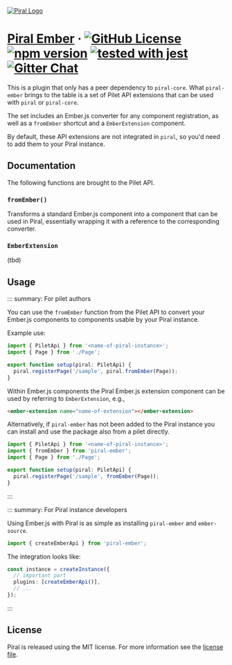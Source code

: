 [![Piral Logo](https://github.com/smapiot/piral/raw/master/docs/assets/logo.png)](https://piral.io)

# [Piral Ember](https://piral.io) &middot; [![GitHub License](https://img.shields.io/badge/license-MIT-blue.svg)](https://github.com/smapiot/piral/blob/master/LICENSE) [![npm version](https://img.shields.io/npm/v/piral-ember.svg?style=flat)](https://www.npmjs.com/package/piral-ember) [![tested with jest](https://img.shields.io/badge/tested_with-jest-99424f.svg)](https://jestjs.io) [![Gitter Chat](https://badges.gitter.im/gitterHQ/gitter.png)](https://gitter.im/piral-io/community)

This is a plugin that only has a peer dependency to `piral-core`. What `piral-ember` brings to the table is a set of Pilet API extensions that can be used with `piral` or `piral-core`.

The set includes an Ember.js converter for any component registration, as well as a `fromEmber` shortcut and a `EmberExtension` component.

By default, these API extensions are not integrated in `piral`, so you'd need to add them to your Piral instance.

## Documentation

The following functions are brought to the Pilet API.

### `fromEmber()`

Transforms a standard Ember.js component into a component that can be used in Piral, essentially wrapping it with a reference to the corresponding converter.

### `EmberExtension`

(tbd)

## Usage

::: summary: For pilet authors

You can use the `fromEmber` function from the Pilet API to convert your Ember.js components to components usable by your Piral instance.

Example use:

```ts
import { PiletApi } from '<name-of-piral-instance>';
import { Page } from './Page';

export function setup(piral: PiletApi) {
  piral.registerPage('/sample', piral.fromEmber(Page));
}
```

Within Ember.js components the Piral Ember.js extension component can be used by referring to `EmberExtension`, e.g.,

```html
<ember-extension name="name-of-extension"></ember-extension>
```

Alternatively, if `piral-ember` has not been added to the Piral instance you can install and use the package also from a pilet directly.

```ts
import { PiletApi } from '<name-of-piral-instance>';
import { fromEmber } from 'piral-ember';
import { Page } from './Page';

export function setup(piral: PiletApi) {
  piral.registerPage('/sample', fromEmber(Page));
}
```

:::

::: summary: For Piral instance developers

Using Ember.js with Piral is as simple as installing `piral-ember` and `ember-source`.

```ts
import { createEmberApi } from 'piral-ember';
```

The integration looks like:

```ts
const instance = createInstance({
  // important part
  plugins: [createEmberApi()],
  // ...
});
```

:::

## License

Piral is released using the MIT license. For more information see the [license file](./LICENSE).
